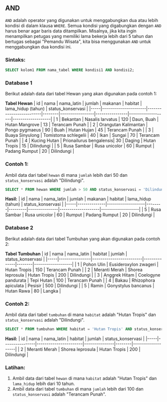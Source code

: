 ## AND

`AND` adalah operator yang digunakan untuk menggabungkan dua atau lebih kondisi di dalam klausa `WHERE`. Semua kondisi yang digabungkan dengan `AND` harus benar agar baris data ditampilkan. Misalnya, jika kita ingin menampilkan petugas yang memiliki lama bekerja lebih dari 5 tahun dan bertugas sebagai "Pemandu Wisata", kita bisa menggunakan `AND` untuk menggabungkan dua kondisi ini.

### Sintaks:
```sql
SELECT kolom1 FROM nama_tabel WHERE kondisi1 AND kondisi2;
```
### Database 1

Berikut adalah data dari tabel Hewan yang akan digunakan pada contoh 1:

**Tabel Hewan**
| id  | nama                 | nama_latin              | jumlah | makanan         | habitat        | lama_hidup (tahun) | status_konservasi |
|-----|----------------------|-------------------------|--------|-----------------|----------------|-------------------|-------------------|
| 1   | Bekantan             | Nasalis larvatus        | 120    | Daun, Buah      | Hutan Mangrove | 13                | Terancam Punah     |
| 2   | Orangutan Kalimantan | Pongo pygmaeus          | 90     | Buah            | Hutan Hujan    | 45                | Terancam Punah     |
| 3   | Buaya Sinyulong      | Tomistoma schlegelii    | 40     | Ikan            | Sungai         | 70                | Terancam Punah     |
| 4   | Kucing Hutan         | Prionailurus bengalensis| 30     | Daging          | Hutan Tropis   | 15                | Dilindungi         |
| 5   | Rusa Sambar          | Rusa unicolor           | 60     | Rumput          | Padang Rumput  | 20                | Dilindungi         |

### Contoh 1:
Ambil data dari tabel `hewan` di mana `jumlah` lebih dari 50 dan `status_konservasi` adalah "Dilindungi".
```sql
SELECT * FROM hewan WHERE jumlah > 50 AND status_konservasi = 'Dilindungi';
```

**Hasil:**
| id  | nama         | nama_latin        | jumlah | makanan | habitat       | lama_hidup (tahun) | status_konservasi |
|-----|--------------|-------------------|--------|---------|---------------|--------------------|-------------------|
| 5   | Rusa Sambar  | Rusa unicolor      | 60     | Rumput  | Padang Rumput | 20                 | Dilindungi        |

### Database 2

Berikut adalah data dari tabel Tumbuhan yang akan digunakan pada contoh 2:

**Tabel Tumbuhan**
| id  | nama           | nama_latin              | habitat      | jumlah | status_konservasi |
|-----|----------------|-------------------------|--------------|--------|-------------------|
| 1   | Pohon Ulin     | Eusideroxylon zwageri    | Hutan Tropis | 150    | Terancam Punah     |
| 2   | Meranti Merah  | Shorea leprosula         | Hutan Tropis | 200    | Dilindungi         |
| 3   | Anggrek Hitam  | Coelogyne pandurata      | Tepi Hutan   | 100    | Terancam Punah     |
| 4   | Bakau          | Rhizophora apiculata     | Pesisir      | 500    | Dilindungi         |
| 5   | Ramin          | Gonystylus bancanus      | Hutan Rawa   | 80     | Langka             |

### Contoh 2:
Ambil data dari tabel `tumbuhan` di mana `habitat` adalah "Hutan Tropis" dan `status_konservasi` adalah "Dilindungi".
```sql
SELECT * FROM tumbuhan WHERE habitat = 'Hutan Tropis' AND status_konservasi = 'Dilindungi';
```

**Hasil:**
| id  | nama           | nama_latin            | habitat       | jumlah | status_konservasi |
|-----|----------------|-----------------------|---------------|--------|-------------------|
| 2   | Meranti Merah  | Shorea leprosula       | Hutan Tropis  | 200    | Dilindungi        |

### Latihan:
1. Ambil data dari tabel `hewan` di mana `habitat` adalah "Hutan Tropis" dan `lama_hidup` lebih dari 10 tahun.
2. Ambil data dari tabel `tumbuhan` di mana `jumlah` lebih dari 100 dan `status_konservasi` adalah "Terancam Punah".

